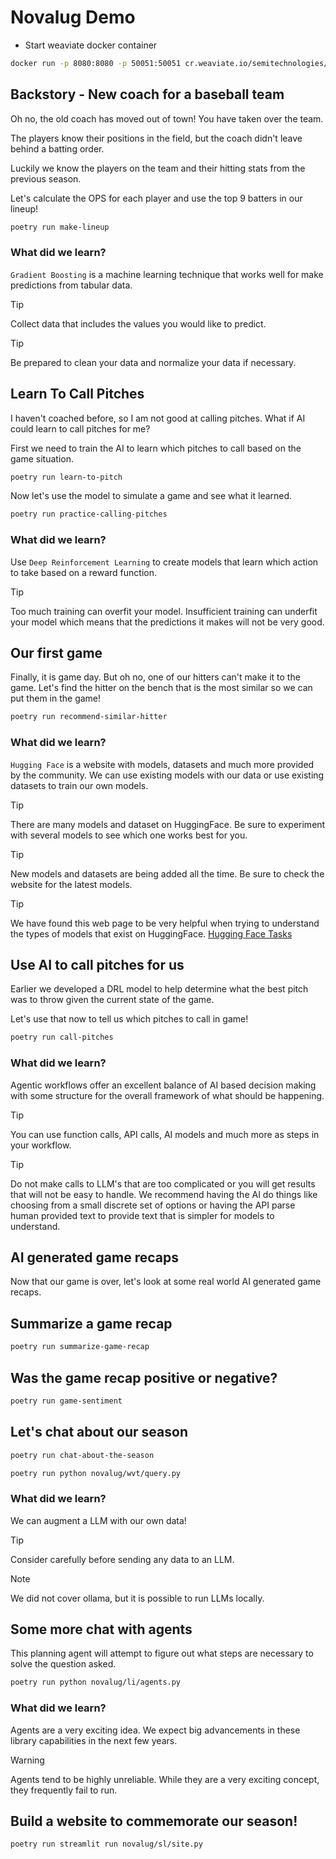 # Novalug Demo

- Start weaviate docker container

```bash
docker run -p 8080:8080 -p 50051:50051 cr.weaviate.io/semitechnologies/weaviate:1.27.2
```

## Backstory - New coach for a baseball team

Oh no, the old coach has moved out of town! You have taken over the team.

The players know their positions in the field, but the coach didn't leave behind a batting order.

Luckily we know the players on the team and their hitting stats from the previous season.

Let's calculate the OPS for each player and use the top 9 batters in our lineup!

```bash
poetry run make-lineup
```

### What did we learn?

`Gradient Boosting` is a machine learning technique that works well for make predictions from tabular data. 

> [!TIP]
> Collect data that includes the values you would like to predict.

> [!TIP]
> Be prepared to clean your data and normalize your data if necessary.

## Learn To Call Pitches

I haven't coached before, so I am not good at calling pitches. What if AI could learn to call pitches for me?

First we need to train the AI to learn which pitches to call based on the game situation.

```bash
poetry run learn-to-pitch
```

Now let's use the model to simulate a game and see what it learned.

```bash
poetry run practice-calling-pitches
```

### What did we learn?

Use `Deep Reinforcement Learning` to create models that learn which action to take based on a reward function. 

> [!TIP]
> Too much training can overfit your model. Insufficient training can underfit your model which means that the predictions it makes will not be very good.

## Our first game

Finally, it is game day. But oh no, one of our hitters can't make it to the game. Let's find the hitter on the bench that is the most similar so we can put them in the game!

```bash
poetry run recommend-similar-hitter
```

### What did we learn?

`Hugging Face` is a website with models, datasets and much more provided by the community. We can use existing models with our data or use existing datasets to train our own models.

> [!TIP]
> There are many models and dataset on HuggingFace. Be sure to experiment with several models to see which one works best for you.

> [!TIP]
> New models and datasets are being added all the time. Be sure to check the website for the latest models.

> [!TIP]
> We have found this web page to be very helpful when trying to understand the types of models that exist on HuggingFace. [Hugging Face Tasks](https://huggingface.co/tasks)

## Use AI to call pitches for us

Earlier we developed a DRL model to help determine what the best pitch was to throw given the current state of the game.

Let's use that now to tell us which pitches to call in game!

```bash
poetry run call-pitches
```

### What did we learn?

Agentic workflows offer an excellent balance of AI based decision making with some structure for the overall framework of what should be happening.

> [!TIP]
> You can use function calls, API calls, AI models and much more as steps in your workflow.

> [!TIP]
> Do not make calls to LLM's that are too complicated or you will get results that will not be easy to handle. We recommend having the AI do things like choosing from a small discrete set of options or having the API parse human provided text to provide text that is simpler for models to understand.

## AI generated game recaps

Now that our game is over, let's look at some real world AI generated game recaps.

## Summarize a game recap

```bash
poetry run summarize-game-recap
```

## Was the game recap positive or negative?

```bash
poetry run game-sentiment
```

## Let's chat about our season

```bash
poetry run chat-about-the-season
```

```bash
poetry run python novalug/wvt/query.py
```

### What did we learn?

We can augment a LLM with our own data!

> [!TIP]
> Consider carefully before sending any data to an LLM.

> [!NOTE]
> We did not cover ollama, but it is possible to run LLMs locally.

## Some more chat with agents

This planning agent will attempt to figure out what steps are necessary to solve the question asked.

```bash
poetry run python novalug/li/agents.py
```

### What did we learn?

Agents are a very exciting idea. We expect big advancements in these library capabilities in the next few years.

> [!WARNING]
> Agents tend to be highly unreliable. While they are a very exciting concept, they frequently fail to run.

## Build a website to commemorate our season!

```bash
poetry run streamlit run novalug/sl/site.py
```